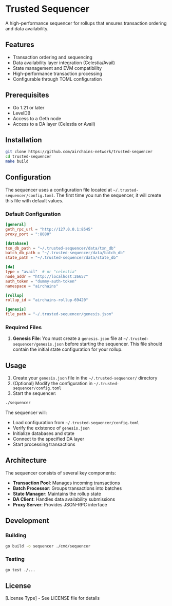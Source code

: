 # Trusted Sequencer

A high-performance sequencer for rollups that ensures transaction ordering and data availability.

## Features

- Transaction ordering and sequencing
- Data availability layer integration (Celestia/Avail)
- State management and EVM compatibility
- High-performance transaction processing
- Configurable through TOML configuration

## Prerequisites

- Go 1.21 or later
- LevelDB
- Access to a Geth node
- Access to a DA layer (Celestia or Avail)

## Installation

```bash
git clone https://github.com/airchains-network/trusted-sequencer
cd trusted-sequencer
make build
```

## Configuration

The sequencer uses a configuration file located at `~/.trusted-sequencer/config.toml`. The first time you run the sequencer, it will create this file with default values.

### Default Configuration

```toml
[general]
geth_rpc_url = "http://127.0.0.1:8545"
proxy_port = ":8080"

[database]
txn_db_path = "~/.trusted-sequencer/data/txn_db"
batch_db_path = "~/.trusted-sequencer/data/batch_db"
state_path = "~/.trusted-sequencer/data/state_db"

[da]
type = "avail"  # or "celestia"
node_addr = "http://localhost:26657"
auth_token = "dummy-auth-token"
namespace = "airchains"

[rollup]
rollup_id = "airchains-rollup-69420"

[genesis]
file_path = "~/.trusted-sequencer/genesis.json"
```

### Required Files

1. **Genesis File**: You must create a `genesis.json` file at `~/.trusted-sequencer/genesis.json` before starting the sequencer. This file should contain the initial state configuration for your rollup.

## Usage

1. Create your `genesis.json` file in the `~/.trusted-sequencer/` directory
2. (Optional) Modify the configuration in `~/.trusted-sequencer/config.toml`
3. Start the sequencer:

```bash
./sequencer
```

The sequencer will:
- Load configuration from `~/.trusted-sequencer/config.toml`
- Verify the existence of `genesis.json`
- Initialize databases and state
- Connect to the specified DA layer
- Start processing transactions

## Architecture

The sequencer consists of several key components:

- **Transaction Pool**: Manages incoming transactions
- **Batch Processor**: Groups transactions into batches
- **State Manager**: Maintains the rollup state
- **DA Client**: Handles data availability submissions
- **Proxy Server**: Provides JSON-RPC interface

## Development

### Building

```bash
go build -o sequencer ./cmd/sequencer
```

### Testing

```bash
go test ./...
```

## License

[License Type] - See LICENSE file for details
